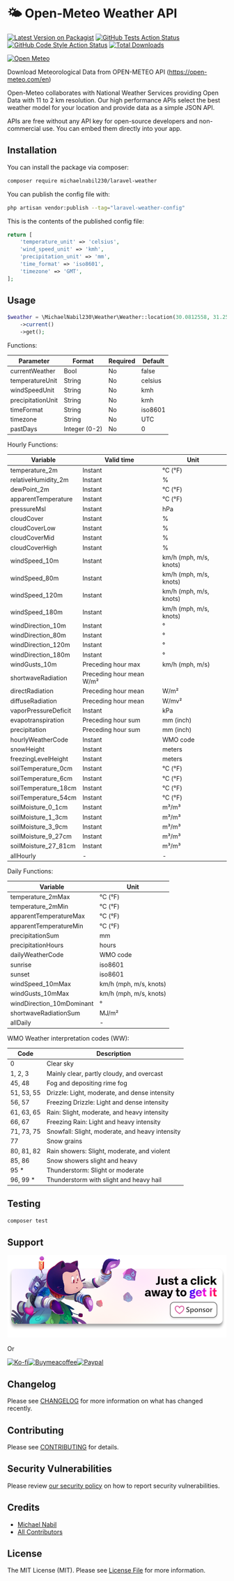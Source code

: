 # 🌤 Open-Meteo Weather API

[![Latest Version on Packagist](https://img.shields.io/packagist/v/michaelnabil230/laravel-weather.svg?style=flat-square)](https://packagist.org/packages/michaelnabil230/laravel-weather)
[![GitHub Tests Action Status](https://img.shields.io/github/workflow/status/michaelnabil230/laravel-weather/run-tests?label=tests)](https://github.com/michaelnabil230/laravel-weather/actions?query=workflow%3Arun-tests+branch%3Amaster)
[![GitHub Code Style Action Status](https://img.shields.io/github/workflow/status/michaelnabil230/laravel-weather/Fix%20PHP%20code%20style%20issues?label=code%20style)](https://github.com/michaelnabil230/laravel-weather/actions?query=workflow%3A"Fix+PHP+code+style+issues"+branch%3Amaster)
[![Total Downloads](https://img.shields.io/packagist/dt/michaelnabil230/laravel-weather.svg?style=flat-square)](https://packagist.org/packages/michaelnabil230/laravel-weather)

[![Open Meteo](https://cdn.substack.com/image/fetch/w_1360,c_limit,f_auto,q_auto:best,fl_progressive:steep/https%3A%2F%2Fbucketeer-e05bbc84-baa3-437e-9518-adb32be77984.s3.amazonaws.com%2Fpublic%2Fimages%2Ffd0d7953-5a9d-441c-b59f-4cde244503a1_934x461.png)](https://open-meteo.com/en)

Download Meteorological Data from OPEN-METEO API (https://open-meteo.com/en)

Open-Meteo collaborates with National Weather Services providing Open Data with 11 to 2 km resolution. Our high performance APIs select the best weather model for your location and provide data as a simple JSON API.

APIs are free without any API key for open-source developers and non-commercial use. You can embed them directly into your app.

## Installation

You can install the package via composer:

```bash
composer require michaelnabil230/laravel-weather
```

You can publish the config file with:

```bash
php artisan vendor:publish --tag="laravel-weather-config"
```

This is the contents of the published config file:

```php
return [
    'temperature_unit' => 'celsius',
    'wind_speed_unit' => 'kmh',
    'precipitation_unit' => 'mm',
    'time_format' => 'iso8601',
    'timezone' => 'GMT',
];
```

## Usage

```php
$weather = \MichaelNabil230\Weather\Weather::location(30.0812558, 31.2511902)
    ->current()
    ->get();
```

Functions:

| **Parameter**       | **Format**     | **Required** | **Default** |
|---------------------|----------------|--------------|-------------|
| currentWeather      | Bool           | No           | false       |
| temperatureUnit     | String         | No           | celsius     |
| windSpeedUnit       | String         | No           | kmh         |
| precipitationUnit   | String         | No           | kmh         |
| timeFormat          | String         | No           | iso8601     |
| timezone            | String         | No           | UTC         |
| pastDays            | Integer (0-2)  | No           | 0           |

Hourly Functions:

| **Variable**           | **Valid time**               | **Unit**               |
|------------------------|------------------------------|------------------------|
| temperature_2m         | Instant                      | °C (°F)                |
| relativeHumidity_2m    | Instant                      | %                      |
| dewPoint_2m            | Instant                      | °C (°F)                |
| apparentTemperature    | Instant                      | °C (°F)                |
| pressureMsl            | Instant                      | hPa                    |
| cloudCover             | Instant                      | %                      |
| cloudCoverLow          | Instant                      | %                      |
| cloudCoverMid          | Instant                      | %                      |
| cloudCoverHigh         | Instant                      | %                      |
| windSpeed_10m          | Instant                      | km/h (mph, m/s, knots) |
| windSpeed_80m          | Instant                      | km/h (mph, m/s, knots) |
| windSpeed_120m         | Instant                      | km/h (mph, m/s, knots) |
| windSpeed_180m         | Instant                      | km/h (mph, m/s, knots) |
| windDirection_10m      | Instant                      | °                      |
| windDirection_80m      | Instant                      | °                      |
| windDirection_120m     | Instant                      | °                      |
| windDirection_180m     | Instant                      | °                      |
| windGusts_10m          | Preceding hour max           | km/h (mph, m/s)        |
| shortwaveRadiation     | Preceding hour mean W/m²     |                        |
| directRadiation        | Preceding hour mean          | W/m²                   |
| diffuseRadiation       | Preceding hour mean          | W/mv²                  |
| vaporPressureDeficit   | Instant                      | kPa                    |
| evapotranspiration     | Preceding hour sum           | mm (inch)              |
| precipitation          | Preceding hour sum           | mm (inch)              |
| hourlyWeatherCode      | Instant                      | WMO code               |
| snowHeight             | Instant                      | meters                 |
| freezingLevelHeight    | Instant                      | meters                 |
| soilTemperature_0cm    | Instant                      | °C (°F)                |
| soilTemperature_6cm    | Instant                      | °C (°F)                |
| soilTemperature_18cm   | Instant                      | °C (°F)                |
| soilTemperature_54cm   | Instant                      | °C (°F)                |
| soilMoisture_0_1cm     | Instant                      | m³/m³                  |
| soilMoisture_1_3cm     | Instant                      | m³/m³                  |
| soilMoisture_3_9cm     | Instant                      | m³/m³                  |
| soilMoisture_9_27cm    | Instant                      | m³/m³                  |
| soilMoisture_27_81cm   | Instant                      | m³/m³                  |
| allHourly              | -                            | -                      |

Daily Functions:

| **Variable**               | **Unit**               |
|----------------------------|------------------------|
| temperature_2mMax          | °C (°F)                |
| temperature_2mMin          | °C (°F)                |
| apparentTemperatureMax     | °C (°F)                |
| apparentTemperatureMin     | °C (°F)                |
| precipitationSum           | mm                     |
| precipitationHours         | hours                  |
| dailyWeatherCode           | WMO code               |
| sunrise                    | iso8601                |
| sunset                     | iso8601                |
| windSpeed_10mMax           | km/h (mph, m/s, knots) |
| windGusts_10mMax           | km/h (mph, m/s, knots) |
| windDirection_10mDominant  | °                      |
| shortwaveRadiationSum      | MJ/m²                  |
| allDaily                   | -                      |

WMO Weather interpretation codes (WW):

| **Code**                                  | **Description**                                  |
|-------------------------------------------|--------------------------------------------------|
| 0                                         | Clear sky                                        |
| 1, 2, 3                                   | Mainly clear, partly cloudy, and overcast        |
| 45, 48                                    | Fog and depositing rime fog                      |
| 51, 53, 55                                | Drizzle: Light, moderate, and dense intensity    |
| 56, 57                                    | Freezing Drizzle: Light and dense intensity      |
| 61, 63, 65                                | Rain: Slight, moderate, and heavy intensity      |
| 66, 67                                    | Freezing Rain: Light and heavy intensity         |
| 71, 73, 75                                | Snowfall: Slight, moderate, and heavy intensity  |
| 77                                        | Snow grains                                      |
| 80, 81, 82                                | Rain showers: Slight, moderate, and violent      |
| 85, 86                                    | Snow showers slight and heavy                    |
| 95 *                                      | Thunderstorm: Slight or moderate                 |
| 96, 99 *                                  | Thunderstorm with slight and heavy hail          |

## Testing

```bash
composer test
```

## Support

[![Image for sponsor](./.assets/sponsors.png)](https://github.com/sponsors/michaelnabil230)

Or

[![Ko-fi](.assets/ko-fi.png)](https://ko-fi.com/michaelnabil230)[![Buymeacoffee](.assets/buymeacoffee.png)](https://www.buymeacoffee.com/michaelnabil230)[![Paypal](.assets/paypal.png)](https://www.paypal.com/paypalme/MichaelNabil23)


## Changelog

Please see [CHANGELOG](CHANGELOG.md) for more information on what has changed recently.

## Contributing

Please see [CONTRIBUTING](CONTRIBUTING.md) for details.

## Security Vulnerabilities

Please review [our security policy](../../security/policy) on how to report security vulnerabilities.

## Credits

- [Michael Nabil](https://github.com/MichaelNabil230)
- [All Contributors](../../contributors)

## License

The MIT License (MIT). Please see [License File](LICENSE.md) for more information.
